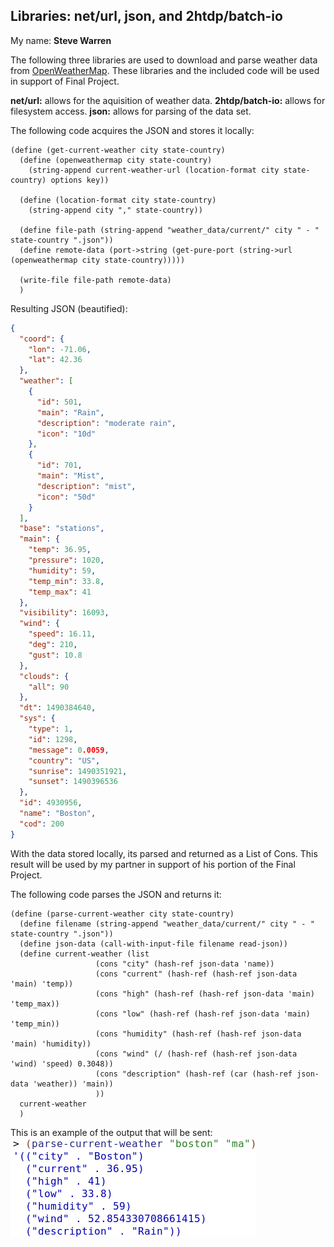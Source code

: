## Libraries: net/url, json, and 2htdp/batch-io
My name: **Steve Warren**

The following three libraries are used to download and parse weather data from [OpenWeatherMap](http://openweathermap.org/). These libraries and the included code will be used in support of Final Project.

**net/url:** allows for the aquisition of weather data. 
**2htdp/batch-io:** allows for filesystem access. 
**json:** allows for parsing of the data set.

The following code acquires the JSON and stores it locally:
```racket
(define (get-current-weather city state-country)
  (define (openweathermap city state-country)
    (string-append current-weather-url (location-format city state-country) options key))
  
  (define (location-format city state-country)
    (string-append city "," state-country))

  (define file-path (string-append "weather_data/current/" city " - " state-country ".json"))
  (define remote-data (port->string (get-pure-port (string->url (openweathermap city state-country)))))

  (write-file file-path remote-data)
  )
```
Resulting JSON (beautified):
```json
{
  "coord": {
    "lon": -71.06,
    "lat": 42.36
  },
  "weather": [
    {
      "id": 501,
      "main": "Rain",
      "description": "moderate rain",
      "icon": "10d"
    },
    {
      "id": 701,
      "main": "Mist",
      "description": "mist",
      "icon": "50d"
    }
  ],
  "base": "stations",
  "main": {
    "temp": 36.95,
    "pressure": 1020,
    "humidity": 59,
    "temp_min": 33.8,
    "temp_max": 41
  },
  "visibility": 16093,
  "wind": {
    "speed": 16.11,
    "deg": 210,
    "gust": 10.8
  },
  "clouds": {
    "all": 90
  },
  "dt": 1490384640,
  "sys": {
    "type": 1,
    "id": 1298,
    "message": 0.0059,
    "country": "US",
    "sunrise": 1490351921,
    "sunset": 1490396536
  },
  "id": 4930956,
  "name": "Boston",
  "cod": 200
}
```

With the data stored locally, its parsed and returned as a List of Cons.  This result will be used by my partner in support of his portion of the Final Project.

The following code parses the JSON and returns it:
```racket
(define (parse-current-weather city state-country)
  (define filename (string-append "weather_data/current/" city " - " state-country ".json"))
  (define json-data (call-with-input-file filename read-json))
  (define current-weather (list
                   (cons "city" (hash-ref json-data 'name))
                   (cons "current" (hash-ref (hash-ref json-data 'main) 'temp))
                   (cons "high" (hash-ref (hash-ref json-data 'main) 'temp_max))
                   (cons "low" (hash-ref (hash-ref json-data 'main) 'temp_min))
                   (cons "humidity" (hash-ref (hash-ref json-data 'main) 'humidity))
                   (cons "wind" (/ (hash-ref (hash-ref json-data 'wind) 'speed) 0.3048))
                   (cons "description" (hash-ref (car (hash-ref json-data 'weather)) 'main))
                   ))
  current-weather
  )
```

This is an example of the output that will be sent:
![parser example screenshot](parser.png "parser example screenshot")